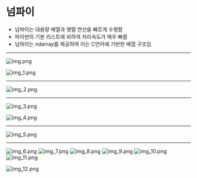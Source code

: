 # 넘파이
- 넘파이는 대용량 배열과 행렬 연산을 빠르게 수행함
- 파이썬의 기본 리스트에 비하여 처리속도가 매우 빠름
- 넘파이는 ndarray를 제공하며 이는 C언어에 기반한 배열 구조임

---

![img.png](img.png)

![img_1.png](img_1.png)

---

![img_2.png](img_2.png)

---

![img_3.png](img_3.png)

![img_4.png](img_4.png)

---

![img_5.png](img_5.png)

---

![img_6.png](img_6.png)
![img_7.png](img_7.png)
![img_8.png](img_8.png)
![img_9.png](img_9.png)
![img_10.png](img_10.png)
![img_11.png](img_11.png)

![img_12.png](img_12.png)